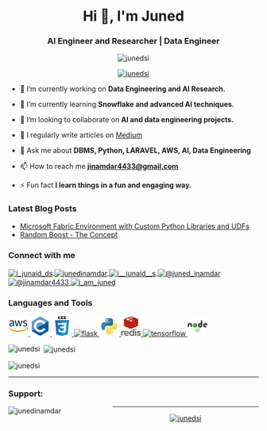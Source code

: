 <h1 align="center">Hi 👋, I'm Juned</h1>
<h3 align="center">AI Engineer and Researcher | Data Engineer</h3>

<p align="center">
  <img src="https://komarev.com/ghpvc/?username=junedsi&label=Profile%20views&color=0e75b6&style=flat" alt="junedsi" />
</p>

<p align="center">
  <a href="https://github.com/ryo-ma/github-profile-trophy">
    <img src="https://github-profile-trophy.vercel.app/?username=junedsi" alt="junedsi" />
  </a>
</p>

- 🔭 I’m currently working on **Data Engineering and AI Research.**

- 🌱 I’m currently learning **Snowflake and advanced AI techniques.**

- 👯 I’m looking to collaborate on **AI and data engineering projects.**

- 📝 I regularly write articles on [Medium](https://medium.com/@Juned_Inamdar)

- 💬 Ask me about **DBMS, Python, LARAVEL, AWS, AI, Data Engineering**

- 📫 How to reach me **jinamdar4433@gmail.com**

- ⚡ Fun fact **I learn things in a fun and engaging way.**

### Latest Blog Posts
- [Microsoft Fabric Environment with Custom Python Libraries and UDFs](https://medium.com/@Juned_Inamdar/microsoft-fabric-environment-with-custom-python-libraries-and-udfs-645b6ad47476)
- [Random Boost - The Concept](https://medium.com/@Juned_Inamdar/random-boost-the-concept-cc7cd9c49c01)

### Connect with me
<p align="left">
  <a href="https://twitter.com/i_junaid_ds" target="blank">
    <img align="center" src="https://raw.githubusercontent.com/rahuldkjain/github-profile-readme-generator/master/src/images/icons/Social/twitter.svg" alt="i_junaid_ds" height="30" width="40" />
  </a>
  <a href="https://kaggle.com/junedinamdar" target="blank">
    <img align="center" src="https://raw.githubusercontent.com/rahuldkjain/github-profile-readme-generator/master/src/images/icons/Social/kaggle.svg" alt="junedinamdar" height="30" width="40" />
  </a>
  <a href="https://instagram.com/i__junaid__s" target="blank">
    <img align="center" src="https://raw.githubusercontent.com/rahuldkjain/github-profile-readme-generator/master/src/images/icons/Social/instagram.svg" alt="i__junaid__s" height="30" width="40" />
  </a>
  <a href="https://medium.com/@juned_inamdar" target="blank">
    <img align="center" src="https://raw.githubusercontent.com/rahuldkjain/github-profile-readme-generator/master/src/images/icons/Social/medium.svg" alt="@juned_inamdar" height="30" width="40" />
  </a>
  <a href="https://www.hackerrank.com/@jinamdar4433" target="blank">
    <img align="center" src="https://raw.githubusercontent.com/rahuldkjain/github-profile-readme-generator/master/src/images/icons/Social/hackerrank.svg" alt="@jinamdar4433" height="30" width="40" />
  </a>
  <a href="https://www.leetcode.com/i_am_juned" target="blank">
    <img align="center" src="https://raw.githubusercontent.com/rahuldkjain/github-profile-readme-generator/master/src/images/icons/Social/leet-code.svg" alt="i_am_juned" height="30" width="40" />
  </a>
</p>

### Languages and Tools
<p align="left">
  <a href="https://aws.amazon.com" target="_blank" rel="noreferrer">
    <img src="https://raw.githubusercontent.com/devicons/devicon/master/icons/amazonwebservices/amazonwebservices-original-wordmark.svg" alt="aws" width="40" height="40" />
  </a>
  <a href="https://www.cprogramming.com/" target="_blank" rel="noreferrer">
    <img src="https://raw.githubusercontent.com/devicons/devicon/master/icons/c/c-original.svg" alt="c" width="40" height="40" />
  </a>
  <a href="https://www.w3schools.com/css/" target="_blank" rel="noreferrer">
    <img src="https://raw.githubusercontent.com/devicons/devicon/master/icons/css3/css3-original-wordmark.svg" alt="css3" width="40" height="40" />
  </a>
  <a href="https://flask.palletsprojects.com/" target="_blank" rel="noreferrer">
    <img src="https://www.vectorlogo.zone/logos/pocoo_flask/pocoo_flask-icon.svg" alt="flask" width="40" height="40" />
  </a>
  <a href="https://www.python.org" target="_blank" rel="noreferrer">
    <img src="https://raw.githubusercontent.com/devicons/devicon/master/icons/python/python-original.svg" alt="python" width="40" height="40" />
  </a>
  <a href="https://redis.io" target="_blank" rel="noreferrer">
    <img src="https://raw.githubusercontent.com/devicons/devicon/master/icons/redis/redis-original-wordmark.svg" alt="redis" width="40" height="40" />
  </a>
  <a href="https://www.tensorflow.org" target="_blank" rel="noreferrer">
    <img src="https://www.vectorlogo.zone/logos/tensorflow/tensorflow-icon.svg" alt="tensorflow" width="40" height="40" />
  </a>
  <a href="https://nodejs.org" target="_blank" rel="noreferrer">
    <img src="https://raw.githubusercontent.com/devicons/devicon/master/icons/nodejs/nodejs-original-wordmark.svg" alt="nodejs" width="40" height="40" />
  </a>
</p>

<p>
  <img align="left" src="https://github-readme-stats.vercel.app/api/top-langs?username=junedsi&show_icons=true&locale=en&layout=compact" alt="junedsi" />
</p>

<p>
  &nbsp;
  <img align="center" src="https://github-readme-stats.vercel.app/api?username=junedsi&show_icons=true&locale=en" alt="junedsi" />
</p>

<p>
  <img align="center" src="https://github-readme-streak-stats.herokuapp.com/?user=junedsi&" alt="junedsi" />
</p>

---

<h3 align="left">Support:</h3>
<p>
  <a href="https://www.buymeacoffee.com/junedinamdar">
    <img align="left" src="https://cdn.buymeacoffee.com/buttons/v2/default-yellow.png" height="50" width="210" alt="junedinamdar" />
  </a>
</p>

---

<p align="center">
  <a href="https://github.com/ryo-ma/github-profile-trophy">
    <img src="https://github-profile-trophy.vercel.app/?username=junedsi" alt="junedsi" />
  </a>
</p>
